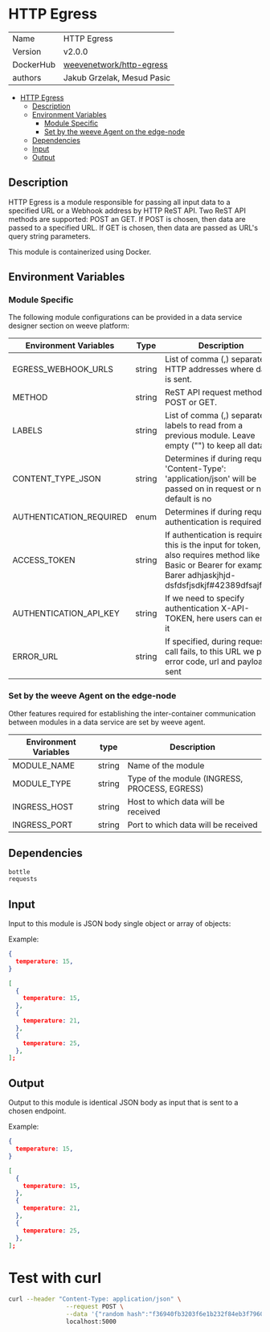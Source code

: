 # HTTP Egress

|                |                                       |
| -------------- | ------------------------------------- |
| Name           | HTTP Egress                           |
| Version        | v2.0.0                                |
| DockerHub      | [weevenetwork/http-egress](https://hub.docker.com/r/weevenetwork/http-egress) |
| authors        | Jakub Grzelak, Mesud Pasic                    |

- [HTTP Egress](#http-egress)
  - [Description](#description)
  - [Environment Variables](#environment-variables)
    - [Module Specific](#module-specific)
    - [Set by the weeve Agent on the edge-node](#set-by-the-weeve-agent-on-the-edge-node)
  - [Dependencies](#dependencies)
  - [Input](#input)
  - [Output](#output)

## Description

HTTP Egress is a module responsible for passing all input data to a specified URL or a Webhook address by HTTP ReST API.
Two ReST API methods are supported: POST an GET. If POST is chosen, then data are passed to a specified URL. If GET is chosen,
then data are passed as URL's query string parameters.

This module is containerized using Docker.

## Environment Variables

### Module Specific

The following module configurations can be provided in a data service designer section on weeve platform:

| Environment Variables | Type   | Description                                                                                           |
| --------------------- | ------ | ----------------------------------------------------------------------------------------------------- |
| EGRESS_WEBHOOK_URLS   | string | List of comma (,) separated HTTP addresses where data is sent.                                   |
| METHOD                | string | ReST API request method: POST or GET.                                                                 |
| LABELS                | string | List of comma (,) separated labels to read from a previous module. Leave empty ("") to keep all data. |
| CONTENT_TYPE_JSON     | string | Determines if during request 'Content-Type': 'application/json' will be passed on in request or not, default is no   |
| AUTHENTICATION_REQUIRED | enum | Determines if during request authentication is required           |
| ACCESS_TOKEN          | string | If authentication is required this is the input for token, it also requires method like Basic or Bearer for example: Barer adhjaskjhjd-dsfdsfjsdkjf#42389dfsajfd==      |
| AUTHENTICATION_API_KEY          | string | If we need to specify authentication X-API-TOKEN, here users can enter it|
| ERROR_URL          | string | If specified, during request if call fails, to this URL we pass error code, url and payload sent|

### Set by the weeve Agent on the edge-node

Other features required for establishing the inter-container communication between modules in a data service are set by weeve agent.

| Environment Variables | type   | Description                                    |
| --------------------- | ------ | ---------------------------------------------- |
| MODULE_NAME           | string | Name of the module                             |
| MODULE_TYPE           | string | Type of the module (INGRESS, PROCESS, EGRESS)  |
| INGRESS_HOST          | string | Host to which data will be received            |
| INGRESS_PORT          | string | Port to which data will be received            |

## Dependencies

```txt
bottle
requests
```

## Input

Input to this module is JSON body single object or array of objects:

Example:

```json
{
  temperature: 15,
}
```

```json
[
  {
    temperature: 15,
  },
  {
    temperature: 21,
  },
  {
    temperature: 25,
  },
];
```

## Output

Output to this module is identical JSON body as input that is sent to a chosen endpoint.

Example:

```json
{
  temperature: 15,
}
```

```json
[
  {
    temperature: 15,
  },
  {
    temperature: 21,
  },
  {
    temperature: 25,
  },
];
```

# Test with curl

```bash
curl --header "Content-Type: application/json" \
                --request POST \
                --data '{"random hash":"f36940fb3203f6e1b232f84eb3f796049c9cf1761a9297845e5f2453eb036f01"}' \
                localhost:5000
```

